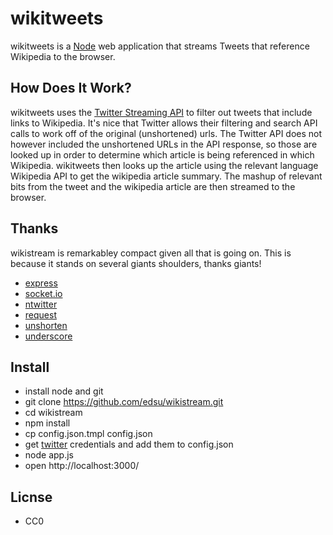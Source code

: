 wikitweets
==========

wikitweets is a [Node](http://nodejs.org) web application that streams Tweets
that reference Wikipedia to the browser. 

How Does It Work?
-----------------

wikitweets uses the [Twitter Streaming API](https://dev.twitter.com/docs/streaming-api/methods) to filter out tweets that include links to Wikipedia. It's nice that Twitter allows their filtering and search API calls to work off of the original (unshortened) urls. The Twitter API does not however included the unshortened URLs in the API response, so those are looked up in order to determine which article is being referenced in which Wikipedia. wikitweets then looks up the article using the relevant language Wikipedia API to get the wikipedia article summary. The mashup of relevant bits from the tweet and the wikipedia article are then streamed to the browser.

Thanks
------

wikistream is remarkabley compact given all that is going on. This is because
it stands on several giants shoulders, thanks giants!

* [express](http://expressjs.com/)
* [socket.io](http://socket.io)
* [ntwitter](https://github.com/AvianFlu/ntwitter)
* [request](https://github.com/mikeal/request)
* [unshorten](https://github.com/mathiasbynens/node-unshorten)
* [underscore](http://documentcloud.github.com/underscore/)

Install
-------

* install node and git
* git clone https://github.com/edsu/wikistream.git
* cd wikistream
* npm install
* cp config.json.tmpl config.json
* get [twitter](https://dev.twitter.com/apps/new) credentials and add them to config.json
* node app.js
* open http://localhost:3000/

Licnse
------

* CC0
